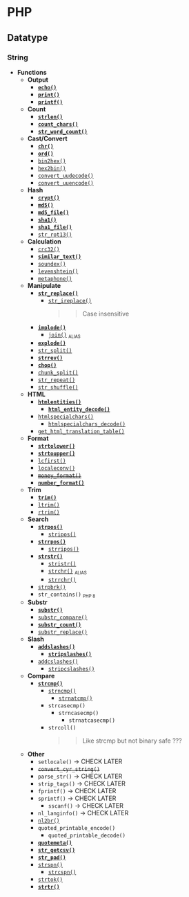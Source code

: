 # PHP
## Datatype
### String
- **Functions**
    - **Output**
        - [**`echo()`**](str-output-echo.php)
        - [**`print()`**](str-output-print.php)
        - [**`printf()`**](str-output-printf.php)
    - **Count**
        - [**`strlen()`**](str-count-len.php)
        - [**`count_chars()`**](str-count-chars.php)
        - [**`str_word_count()`**](str-count-word.php)
    - **Cast/Convert**
        - [**`chr()`**](str-conv-char-ord.php)
        - [**`ord()`**](str-conv-char-ord.php)
        - [`bin2hex()`](str-conv-bin-hex.php)
        - [`hex2bin()`](str-conv-bin-hex.php)
        - [`convert_uudecode()`](str-conv-uu-encode-decode.php)
        - [`convert_uuencode()`](str-conv-uu-encode-decode.php)
    - **Hash**
        - [**`crypt()`**](str-hash-crypt.php)
        - [**`md5()`**](str-hash-crypt.php)
        - [**`md5_file()`**](str-hash-file.php)
        - [**`sha1()`**](str-hash-crypt.php)
        - [**`sha1_file()`**](str-hash-file.php)
        - [`str_rot13()`](str-hash-crypt.php)
    - **Calculation**
        - [`crc32()`](str-calc-crc.php)
        - [**`similar_text()`**](str-calc-similar-text.php)
        - [`soundex()`](str-calc-soundex.php)
        - [`levenshtein()`](str-calc-levenshtein.php)
        - [`metaphone()`](str-calc-metaphone.php)
    - **Manipulate**
        - [**`str_replace()`**](str-man-replace.php)
            - [`str_ireplace()`](str-man-replace.php)
                >> Case insensitive
        - [**`implode()`**](str-man-split-join.php)
            - [`join()`](str-man-split-join.php) <small><sub>ALIAS</sub></small>
        - [**`explode()`**](str-man-split-join.php)
        - [`str_split()`](str-man-split-join.php)
        - [**`strrev()`**](str-man-str-rev.php)
        - [**`chop()`**](str-man-chop.php)
        - [`chunk_split()`](str-man-chunk-split.php)
        - [`str_repeat()`](str-man-repeat.php)
        - [`str_shuffle()`](str-man-shuffle.php)
    - **HTML**
        - [**`htmlentities()`**](str-html.php)
            - [**`html_entity_decode()`**](str-html.php)
        - [`htmlspecialchars()`](str-html.php)
            - [`htmlspecialchars_decode()`](str-html.php)
        - [`get_html_translation_table()`](str-html-trans-table.php)
    - **Format**
        - [**`strtolower()`**](str-format-upper-lower.php)
        - [**`strtoupper()`**](str-format-upper-lower.php)
        - [`lcfirst()`](str-format-lc-first.php)
        - [`localeconv()`](str-format-locale-conv.php)
        - [~~`money_format()`~~](str-format-money.php)
        - [**`number_format()`**](str-format-number.php)
    - **Trim**
        - [**`trim()`**](str-trim.php)
        - [`ltrim()`](str-trim.php)
        - [`rtrim()`](str-trim.php)
    - **Search**
        - [**`strpos()`**](str-search.php)
            - [`stripos()`](str-search.php)
        - [**`strrpos()`**](str-search.php)
            - [`strripos()`](str-search.php)
        - [**`strstr()`**](str-str.php)
            - [`stristr()`](str-str.php)
            - [`strchr()`](str-chr.php) <small><sub>ALIAS</sub></small>
            - [`strrchr()`](str-chr.php)
        - [`strpbrk()`](str-other-pbrk.php)
        - `str_contains()` <small><sub>PHP 8</sub></small>
    - **Substr**
        - [**`substr()`**](str-sub.php)
        - [`substr_compare()`](str-sub-cmp.php)
        - [**`substr_count()`**](str-sub.php)
        - [`substr_replace()`](str-sub-rep.php)
    - **Slash**
        - [**`addslashes()`**](str-slash.php)
            - [**`stripslashes()`**](str-slash.php)
        - [`addcslashes()`](str-slash.php)
            - [`stripcslashes()`](str-slash.php)
    - **Compare**
        - [**`strcmp()`**](str-cmp.php)
            - [`strncmp()`](str-cmp.php)
                - [`strnatcmp()`](str-cmp.php)
            - `strcasecmp()`
                - `strncasecmp()`
                    - `strnatcasecmp()`
            - `strcoll()`
                >> Like strcmp but not binary safe ???
    - **Other**
        - `setlocale()` -> CHECK LATER
        - ~~`convert_cyr_string()`~~
        - `parse_str()` -> CHECK LATER
        - `strip_tags()` -> CHECK LATER
        - `fprintf()` -> CHECK LATER
        - `sprintf()` -> CHECK LATER
            - `sscanf()` -> CHECK LATER
        - `nl_langinfo()` -> CHECK LATER
        - [`nl2br()`](str-other-newline-2-br.php)
        - `quoted_printable_encode()`
            - `quoted_printable_decode()`
        - [**`quotemeta()`**](str-quote-meta.php)
        - [**`str_getcsv()`**](str-other-csv.php)
        - [**`str_pad()`**](str-other-pad.php)
        - [`strspn()`](str-other-spn.php)
            - [`strcspn()`](str-other-spn.php)
        - [`strtok()`](str-other-token.php)
        - [**`strtr()`**](str-translate.php)